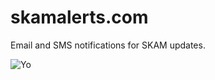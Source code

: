 # skamalerts.com
Email and SMS notifications for SKAM updates.

![Yo](https://cloud.githubusercontent.com/assets/1413265/21082317/aab83298-bfd9-11e6-8228-363052fdf5e1.png)
